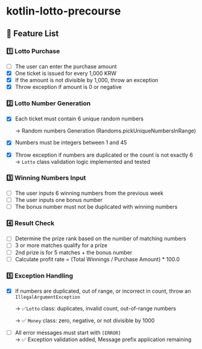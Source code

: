 # kotlin-lotto-precourse

## 🧾 Feature List

### 1️⃣ Lotto Purchase

- [ ] The user can enter the purchase amount
- [x] One ticket is issued for every 1,000 KRW
- [x] If the amount is not divisible by 1,000, throw an exception
- [x] Throw exception if amount is 0 or negative

### 2️⃣ Lotto Number Generation

- [x] Each ticket must contain 6 unique random numbers

  → Random numbers Generation (Randoms.pickUniqueNumbersInRange)

- [x] Numbers must be integers between 1 and 45

- [x] Throw exception if numbers are duplicated or the count is not exactly 6  
  → `Lotto` class validation logic implemented and tested

### 3️⃣ Winning Numbers Input

- [ ] The user inputs 6 winning numbers from the previous week
- [ ] The user inputs one bonus number
- [ ] The bonus number must not be duplicated with winning numbers

### 4️⃣ Result Check

- [ ] Determine the prize rank based on the number of matching numbers
- [ ] 3 or more matches qualify for a prize
- [ ] 2nd prize is for 5 matches + the bonus number
- [ ] Calculate profit rate = (Total Winnings / Purchase Amount) * 100.0

### 5️⃣ Exception Handling

- [x] If numbers are duplicated, out of range, or incorrect in count, throw an `IllegalArgumentException`

   → ✅`Lotto` class: duplicates, invalid count, out-of-range numbers

   → ✅ `Money` class: zero, negative, or not divisible by 1000

- [ ] All error messages must start with `[ERROR]`  
  → ✅ Exception validation added,  Message prefix application remaining
